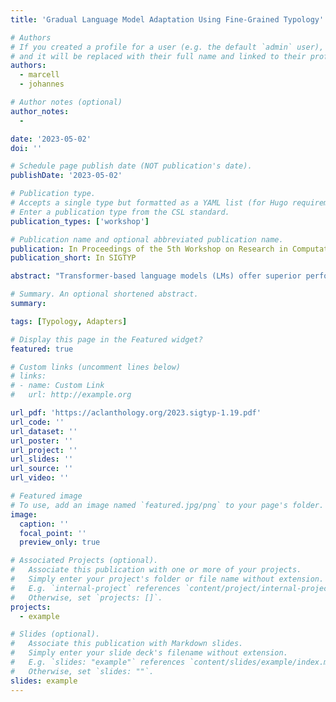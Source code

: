 ```yaml
---
title: 'Gradual Language Model Adaptation Using Fine-Grained Typology'

# Authors
# If you created a profile for a user (e.g. the default `admin` user), write the username (folder name) here
# and it will be replaced with their full name and linked to their profile.
authors:
  - marcell
  - johannes

# Author notes (optional)
author_notes:
  - 

date: '2023-05-02'
doi: ''

# Schedule page publish date (NOT publication's date).
publishDate: '2023-05-02'

# Publication type.
# Accepts a single type but formatted as a YAML list (for Hugo requirements).
# Enter a publication type from the CSL standard.
publication_types: ['workshop']

# Publication name and optional abbreviated publication name.
publication: In Proceedings of the 5th Workshop on Research in Computational Linguistic Typology and Multilingual NLP
publication_short: In SIGTYP

abstract: "Transformer-based language models (LMs) offer superior performance in a wide range of NLP tasks compared to previous paradigms. However, the vast majority of the world's languages do not have adequate training data available for monolingual LMs (Joshi et al., 2020). While the use of multilingual LMs might address this data imbalance, there is evidence that multilingual LMs struggle when it comes to model adaptation to to resource-poor languages (Wu and Dredze, 2020), or to languages which have typological characteristics unseen by the LM (Üstün et al., 2022). Other approaches aim to adapt monolingual LMs to resource-poor languages that are related to the model language. However, there are conflicting findings regarding whether language relatedness correlates with successful adaptation (de Vries et al., 2021), or not (Ács et al., 2021). With gradual LM adaptation, our approach presented in this extended abstract, we add to the research direction of monolingual LM adaptation. Instead of direct adaptation to a target language, we propose adaptation in stages, first adapting to one or more intermediate languages before the final adaptation step. Inspired by principles of curriculum learning (Bengio et al., 2009), we search for an ideal ordering of languages that can result in improved LM performance on the target language. We follow evidence that typological similarity might correlate with the success of cross-lingual transfer (Pires et al., 2019; Üstün et al., 2022; de Vries et al., 2021) as we believe the success of this transfer is essential for successful model adaptation. Thus we order languages based on their relative typological similarity between them. In our approach, we quantify typological similarity using structural vectors as derived from counts of dependency links (Bjerva et al., 2019), as such fine-grained measures can give a more accurate picture of the typological characteristics of languages (Ponti et al., 2019). We believe that gradual LM adaptation may lead to improved LM performance on a range of resource-poor languages and typologically diverse languages. Additionally, it enables future research to evaluate the correlation between the success of cross-lingual transfer and various typological similarity measures."

# Summary. An optional shortened abstract.
summary:

tags: [Typology, Adapters]

# Display this page in the Featured widget?
featured: true

# Custom links (uncomment lines below)
# links:
# - name: Custom Link
#   url: http://example.org

url_pdf: 'https://aclanthology.org/2023.sigtyp-1.19.pdf'
url_code: ''
url_dataset: ''
url_poster: ''
url_project: ''
url_slides: ''
url_source: ''
url_video: ''

# Featured image
# To use, add an image named `featured.jpg/png` to your page's folder.
image:
  caption: ''
  focal_point: ''
  preview_only: true

# Associated Projects (optional).
#   Associate this publication with one or more of your projects.
#   Simply enter your project's folder or file name without extension.
#   E.g. `internal-project` references `content/project/internal-project/index.md`.
#   Otherwise, set `projects: []`.
projects:
  - example

# Slides (optional).
#   Associate this publication with Markdown slides.
#   Simply enter your slide deck's filename without extension.
#   E.g. `slides: "example"` references `content/slides/example/index.md`.
#   Otherwise, set `slides: ""`.
slides: example
---
```


<!-- {{% callout note %}}
Click the _Cite_ button above to demo the feature to enable visitors to import publication metadata into their reference management software.
{{% /callout %}}

{{% callout note %}}
Create your slides in Markdown - click the _Slides_ button to check out the example.
{{% /callout %}}

Add the publication's **full text** or **supplementary notes** here. You can use rich formatting such as including [code, math, and images](https://docs.hugoblox.com/content/writing-markdown-latex/). -->
